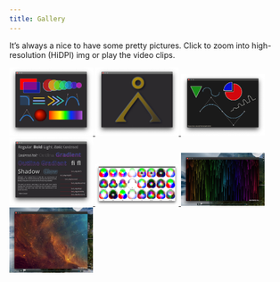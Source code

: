 ```yaml
---
title: Gallery
---
```


It’s always a nice to have some pretty pictures.
Click to zoom into high-resolution (HiDPI) img or play the video clips.

<a href="/assets/img/artist/shapes.png"
  data-toggle="lightbox" data-gallery="gallery">
  <img src="/assets/img/artist/shapes.jpg" class="img-fluid" style="width:150px">
</a>
<a href="/assets/img/artist/tauri.png" data-toggle="lightbox" data-gallery="gallery">
  <img src="/assets/img/artist/tauri.jpg" class="img-fluid" style="width:150px">
</a>
<a href="/assets/img/artist/paths.png" data-toggle="lightbox" data-gallery="gallery">
  <img src="/assets/img/artist/paths.jpg" class="img-fluid" style="width:150px">
</a>
<a href="/assets/img/artist/typography.png" data-toggle="lightbox" data-gallery="gallery">
  <img src="/assets/img/artist/typography.jpg" class="img-fluid" style="width:150px">
</a>
<a href="/assets/img/artist/composite_ops.png" data-toggle="lightbox" data-gallery="gallery">
  <img src="/assets/img/artist/composite_ops.jpg" class="img-fluid" style="width:150px">
</a>
<a href="http://vimeo.com/413657459" data-toggle="lightbox" data-gallery="gallery"
  data-remote="http://player.vimeo.com/video/413657459">
  <img src="/assets/img/artist/rain_video_thumb.jpg" class="img-fluid" style="width:150px">
</a>
<a href="http://vimeo.com/413797835" data-toggle="lightbox" data-gallery="gallery"
  data-remote="http://player.vimeo.com/video/413797835">
  <img src="/assets/img/artist/space_video_thumb.jpg" class="img-fluid" style="width:150px">
</a>
